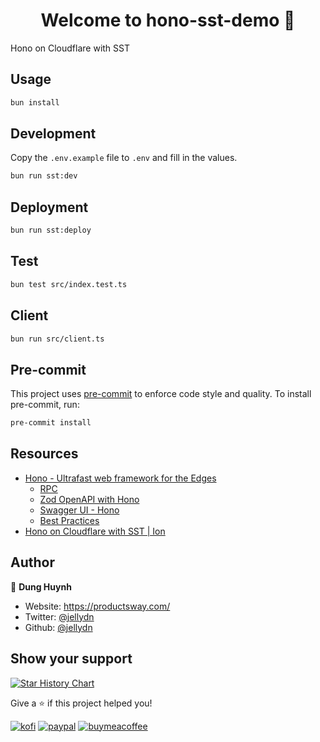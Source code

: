 <h1 align="center">Welcome to hono-sst-demo 👋</h1>
<p>
  Hono on Cloudflare with SST
</p>

## Usage

```sh
bun install
```

## Development

Copy the `.env.example` file to `.env` and fill in the values.

```sh
bun run sst:dev
```

## Deployment

```sh
bun run sst:deploy
```

## Test

```sh
bun test src/index.test.ts
```

## Client

```sh
bun run src/client.ts
```

## Pre-commit

This project uses [pre-commit](https://pre-commit.com/) to enforce code style and quality. To install pre-commit, run:

```sh
pre-commit install
```

## Resources

- [Hono - Ultrafast web framework for the Edges](https://hono.dev/top)
  - [RPC](https://hono.dev/guides/rpc)
  - [Zod OpenAPI with Hono](https://hono.dev/snippets/zod-openapi)
  - [Swagger UI - Hono](https://hono.dev/snippets/swagger-ui)
  - [Best Practices](https://hono.dev/guides/best-practices)
- [Hono on Cloudflare with SST | Ion](https://ion.sst.dev/docs/start/cloudflare/hono/)

## Author

👤 **Dung Huynh**

- Website: https://productsway.com/
- Twitter: [@jellydn](https://twitter.com/jellydn)
- Github: [@jellydn](https://github.com/jellydn)

## Show your support

[![Star History Chart](https://api.star-history.com/svg?repos=jellydn/hono-sst-demo&type=Date)](https://star-history.com/#jellydn/hono-sst-demo)

Give a ⭐️ if this project helped you!

[![kofi](https://img.shields.io/badge/Ko--fi-F16061?style=for-the-badge&logo=ko-fi&logoColor=white)](https://ko-fi.com/dunghd)
[![paypal](https://img.shields.io/badge/PayPal-00457C?style=for-the-badge&logo=paypal&logoColor=white)](https://paypal.me/dunghd)
[![buymeacoffee](https://img.shields.io/badge/Buy_Me_A_Coffee-FFDD00?style=for-the-badge&logo=buy-me-a-coffee&logoColor=black)](https://www.buymeacoffee.com/dunghd)
